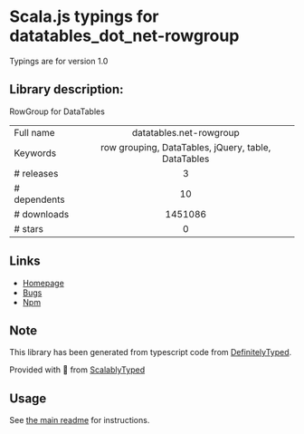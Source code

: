
# Scala.js typings for datatables_dot_net-rowgroup

Typings are for version 1.0

## Library description:
RowGroup for DataTables

|                    |                 |
| ------------------ | :-------------: |
| Full name          | datatables.net-rowgroup |
| Keywords           | row grouping, DataTables, jQuery, table, DataTables |
| # releases         | 3 |
| # dependents       | 10 |
| # downloads        | 1451086 |
| # stars            | 0 |

## Links
- [Homepage](https://datatables.net)
- [Bugs](https://datatables.net/forums)
- [Npm](https://www.npmjs.com/package/datatables.net-rowgroup)
    


## Note
This library has been generated from typescript code from [DefinitelyTyped](https://definitelytyped.org).

Provided with :purple_heart: from [ScalablyTyped](https://github.com/oyvindberg/ScalablyTyped)

## Usage
See [the main readme](../../readme.md) for instructions.


